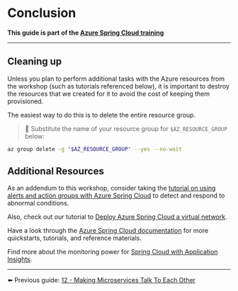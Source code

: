 # Conclusion

__This guide is part of the [Azure Spring Cloud training](../README.md)__

---

## Cleaning up

Unless you plan to perform additional tasks with the Azure resources from the workshop (such as tutorials referenced below), it is important to destroy the resources that we created for it to avoid the cost of keeping them provisioned.

The easiest way to do this is to delete the entire resource group.

>🛑 Substitute the name of your resource group for `$AZ_RESOURCE_GROUP` below:

```bash
az group delete -g "$AZ_RESOURCE_GROUP" --yes --no-wait
```

## Additional Resources

As an addendum to this workshop, consider taking the [tutorial on using alerts and action groups with Azure Spring Cloud](https://docs.microsoft.com/azure/spring-cloud/spring-cloud-tutorial-alerts-action-groups/?WT.mc_id=azurespringcloud-github-judubois) to detect and respond to abnormal conditions.

Also, check out our tutorial to [Deploy Azure Spring Cloud a virtual network](https://docs.microsoft.com/azure/spring-cloud/spring-cloud-tutorial-deploy-in-azure-virtual-network).

Have a look through the [Azure Spring Cloud documentation](https://docs.microsoft.com/azure/spring-cloud/?WT.mc_id=azurespringcloud-github-judubois) for more quickstarts, tutorials, and reference materials.

Find more about the monitoring power for [Spring Cloud with Application Insights](https://docs.microsoft.com/en-us/azure/spring-cloud/spring-cloud-howto-application-insights?WT.mc_id=java-13165-sakriema).

---

⬅️ Previous guide:  [12 - Making Microservices Talk To Each Other](../12-making-microservices-talk-to-each-other/README.md)
